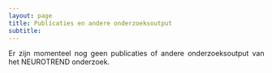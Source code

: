 ```yaml
---
layout: page
title: Publicaties en andere onderzoeksoutput
subtitle:
---
```


<div align="justify"> 
<p>
Er zijn momenteel nog geen publicaties of andere onderzoeksoutput van het NEUROTREND onderzoek.
</p>
</div>

